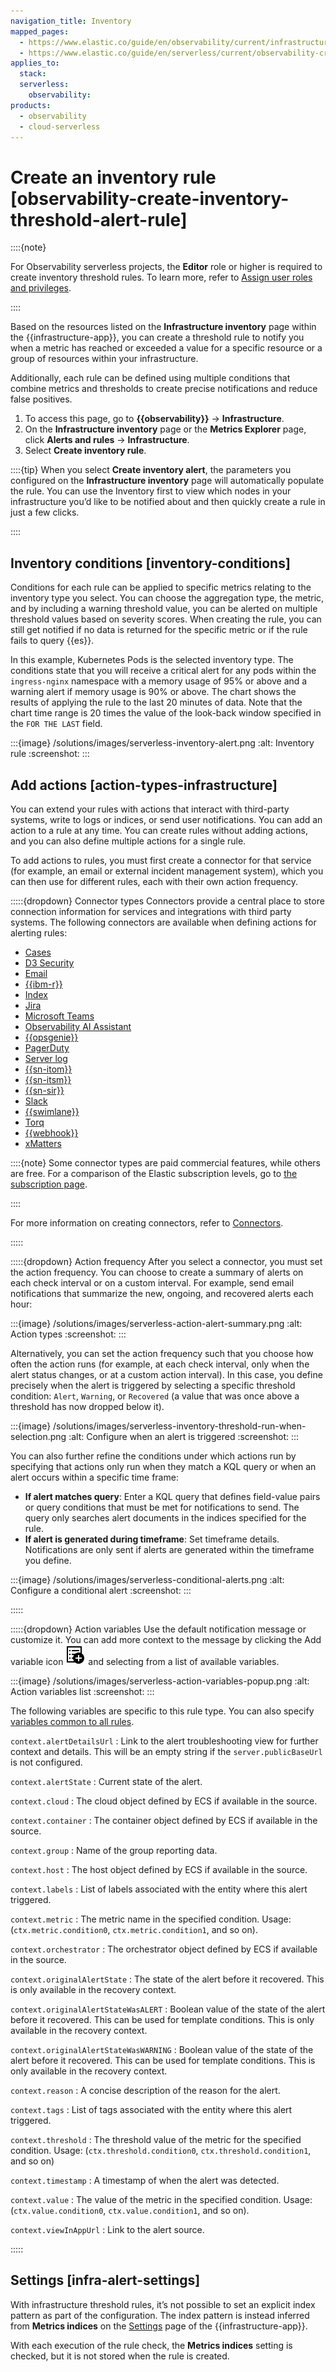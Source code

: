 ```yaml
---
navigation_title: Inventory
mapped_pages:
  - https://www.elastic.co/guide/en/observability/current/infrastructure-threshold-alert.html
  - https://www.elastic.co/guide/en/serverless/current/observability-create-inventory-threshold-alert-rule.html
applies_to:
  stack:
  serverless:
    observability:
products:
  - observability
  - cloud-serverless
---
```


# Create an inventory rule [observability-create-inventory-threshold-alert-rule]


::::{note}

For Observability serverless projects, the **Editor** role or higher is required to create inventory threshold rules. To learn more, refer to [Assign user roles and privileges](/deploy-manage/users-roles/cloud-organization/user-roles.md#general-assign-user-roles).

::::


Based on the resources listed on the **Infrastructure inventory** page within the {{infrastructure-app}}, you can create a threshold rule to notify you when a metric has reached or exceeded a value for a specific resource or a group of resources within your infrastructure.

Additionally, each rule can be defined using multiple conditions that combine metrics and thresholds to create precise notifications and reduce false positives.

1. To access this page, go to **{{observability}}** → **Infrastructure**.
2. On the **Infrastructure inventory** page or the **Metrics Explorer** page, click **Alerts and rules** → **Infrastructure**.
3. Select **Create inventory rule**.

::::{tip}
When you select **Create inventory alert**, the parameters you configured on the **Infrastructure inventory** page will automatically populate the rule. You can use the Inventory first to view which nodes in your infrastructure you’d like to be notified about and then quickly create a rule in just a few clicks.

::::



## Inventory conditions [inventory-conditions]

Conditions for each rule can be applied to specific metrics relating to the inventory type you select. You can choose the aggregation type, the metric, and by including a warning threshold value, you can be alerted on multiple threshold values based on severity scores. When creating the rule, you can still get notified if no data is returned for the specific metric or if the rule fails to query {{es}}.

In this example, Kubernetes Pods is the selected inventory type. The conditions state that you will receive a critical alert for any pods within the `ingress-nginx` namespace with a memory usage of 95% or above and a warning alert if memory usage is 90% or above. The chart shows the results of applying the rule to the last 20 minutes of data. Note that the chart time range is 20 times the value of the look-back window specified in the `FOR THE LAST` field.

:::{image} /solutions/images/serverless-inventory-alert.png
:alt: Inventory rule
:screenshot:
:::


## Add actions [action-types-infrastructure]

You can extend your rules with actions that interact with third-party systems, write to logs or indices, or send user notifications. You can add an action to a rule at any time. You can create rules without adding actions, and you can also define multiple actions for a single rule.

To add actions to rules, you must first create a connector for that service (for example, an email or external incident management system), which you can then use for different rules, each with their own action frequency.

:::::{dropdown} Connector types
Connectors provide a central place to store connection information for services and integrations with third party systems. The following connectors are available when defining actions for alerting rules:

* [Cases](kibana://reference/connectors-kibana/cases-action-type.md)
* [D3 Security](kibana://reference/connectors-kibana/d3security-action-type.md)
* [Email](kibana://reference/connectors-kibana/email-action-type.md)
* [{{ibm-r}}](kibana://reference/connectors-kibana/resilient-action-type.md)
* [Index](kibana://reference/connectors-kibana/index-action-type.md)
* [Jira](kibana://reference/connectors-kibana/jira-action-type.md)
* [Microsoft Teams](kibana://reference/connectors-kibana/teams-action-type.md)
* [Observability AI Assistant](kibana://reference/connectors-kibana/obs-ai-assistant-action-type.md)
* [{{opsgenie}}](kibana://reference/connectors-kibana/opsgenie-action-type.md)
* [PagerDuty](kibana://reference/connectors-kibana/pagerduty-action-type.md)
* [Server log](kibana://reference/connectors-kibana/server-log-action-type.md)
* [{{sn-itom}}](kibana://reference/connectors-kibana/servicenow-itom-action-type.md)
* [{{sn-itsm}}](kibana://reference/connectors-kibana/servicenow-action-type.md)
* [{{sn-sir}}](kibana://reference/connectors-kibana/servicenow-sir-action-type.md)
* [Slack](kibana://reference/connectors-kibana/slack-action-type.md)
* [{{swimlane}}](kibana://reference/connectors-kibana/swimlane-action-type.md)
* [Torq](kibana://reference/connectors-kibana/torq-action-type.md)
* [{{webhook}}](kibana://reference/connectors-kibana/webhook-action-type.md)
* [xMatters](kibana://reference/connectors-kibana/xmatters-action-type.md)

::::{note}
Some connector types are paid commercial features, while others are free. For a comparison of the Elastic subscription levels, go to [the subscription page](https://www.elastic.co/subscriptions).

::::


For more information on creating connectors, refer to [Connectors](/deploy-manage/manage-connectors.md).

:::::


:::::{dropdown} Action frequency
After you select a connector, you must set the action frequency. You can choose to create a summary of alerts on each check interval or on a custom interval. For example, send email notifications that summarize the new, ongoing, and recovered alerts each hour:

:::{image} /solutions/images/serverless-action-alert-summary.png
:alt: Action types
:screenshot:
:::

Alternatively, you can set the action frequency such that you choose how often the action runs (for example, at each check interval, only when the alert status changes, or at a custom action interval). In this case, you define precisely when the alert is triggered by selecting a specific threshold condition: `Alert`, `Warning`, or `Recovered` (a value that was once above a threshold has now dropped below it).

:::{image} /solutions/images/serverless-inventory-threshold-run-when-selection.png
:alt: Configure when an alert is triggered
:screenshot:
:::

You can also further refine the conditions under which actions run by specifying that actions only run when they match a KQL query or when an alert occurs within a specific time frame:

* **If alert matches query**: Enter a KQL query that defines field-value pairs or query conditions that must be met for notifications to send. The query only searches alert documents in the indices specified for the rule.
* **If alert is generated during timeframe**: Set timeframe details. Notifications are only sent if alerts are generated within the timeframe you define.

:::{image} /solutions/images/serverless-conditional-alerts.png
:alt: Configure a conditional alert
:screenshot:
:::

:::::


:::::{dropdown} Action variables
Use the default notification message or customize it. You can add more context to the message by clicking the Add variable icon ![Add variable](/solutions/images/serverless-indexOpen.svg "") and selecting from a list of available variables.

:::{image} /solutions/images/serverless-action-variables-popup.png
:alt: Action variables list
:screenshot:
:::

The following variables are specific to this rule type. You can also specify [variables common to all rules](/explore-analyze/alerts-cases/alerts/rule-action-variables.md).

`context.alertDetailsUrl`
:   Link to the alert troubleshooting view for further context and details. This will be an empty string if the `server.publicBaseUrl` is not configured.

`context.alertState`
:   Current state of the alert.

`context.cloud`
:   The cloud object defined by ECS if available in the source.

`context.container`
:   The container object defined by ECS if available in the source.

`context.group`
:   Name of the group reporting data.

`context.host`
:   The host object defined by ECS if available in the source.

`context.labels`
:   List of labels associated with the entity where this alert triggered.

`context.metric`
:   The metric name in the specified condition. Usage: (`ctx.metric.condition0`, `ctx.metric.condition1`, and so on).

`context.orchestrator`
:   The orchestrator object defined by ECS if available in the source.

`context.originalAlertState`
:   The state of the alert before it recovered. This is only available in the recovery context.

`context.originalAlertStateWasALERT`
:   Boolean value of the state of the alert before it recovered. This can be used for template conditions. This is only available in the recovery context.

`context.originalAlertStateWasWARNING`
:   Boolean value of the state of the alert before it recovered. This can be used for template conditions. This is only available in the recovery context.

`context.reason`
:   A concise description of the reason for the alert.

`context.tags`
:   List of tags associated with the entity where this alert triggered.

`context.threshold`
:   The threshold value of the metric for the specified condition. Usage: (`ctx.threshold.condition0`, `ctx.threshold.condition1`, and so on)

`context.timestamp`
:   A timestamp of when the alert was detected.

`context.value`
:   The value of the metric in the specified condition. Usage: (`ctx.value.condition0`, `ctx.value.condition1`, and so on).

`context.viewInAppUrl`
:   Link to the alert source.

:::::



## Settings [infra-alert-settings]

With infrastructure threshold rules, it’s not possible to set an explicit index pattern as part of the configuration. The index pattern is instead inferred from **Metrics indices** on the [Settings](/solutions/observability/infra-and-hosts/configure-settings.md) page of the {{infrastructure-app}}.

With each execution of the rule check, the **Metrics indices** setting is checked, but it is not stored when the rule is created.